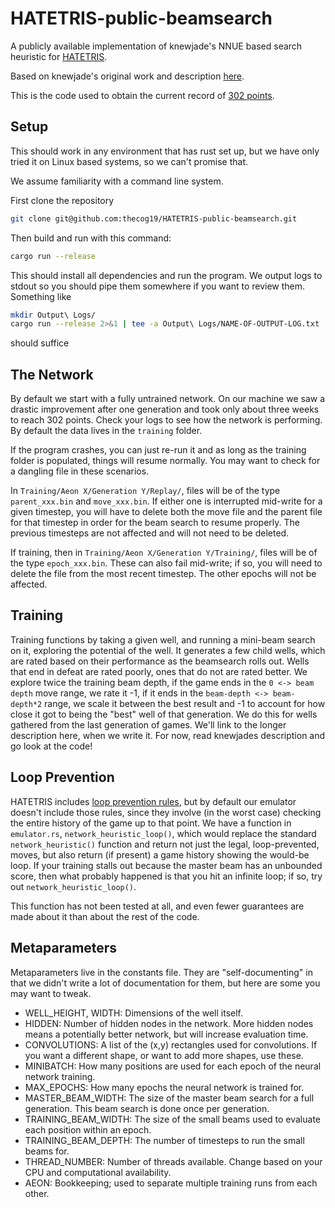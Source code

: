 # HATETRIS-public-beamsearch
A publicly available implementation of knewjade's NNUE based search heuristic for [HATETRIS](https://qntm.org/hatetris). 

Based on knewjade's original work and description [here](https://gist.github.com/knewjade/24fd3a655e5321c8ebac8b93fa497ed9).

This is the code used to obtain the current record of [302 points](https://qntm.org/hatetris#komment6404c2c374fee).

## Setup

This should work in any environment that has rust set up, but we have only tried it on Linux based systems, so we can't promise that. 

We assume familiarity with a command line system. 

First clone the repository 

```bash
git clone git@github.com:thecog19/HATETRIS-public-beamsearch.git
```

Then build and run with this command: 
```bash
cargo run --release
```

This should install all dependencies and run the program. We output logs to stdout so you should pipe them somewhere if you want to review them. Something like 
```bash
mkdir Output\ Logs/
cargo run --release 2>&1 | tee -a Output\ Logs/NAME-OF-OUTPUT-LOG.txt
```
should suffice

## The Network
By default we start with a fully untrained network. On our machine we saw a drastic improvement after one generation and took only about three weeks to reach 302 points. Check your logs to see how the network is performing. By default the data lives in the `training` folder. 

If the program crashes, you can just re-run it and as long as the training folder is populated, things will resume normally. You may want to check for a dangling file in these scenarios. 

In `Training/Aeon X/Generation Y/Replay/`, files will be of the type `parent_xxx.bin` and `move_xxx.bin`.  If either one is interrupted mid-write for a given timestep, you will have to delete both the move file and the parent file for that timestep in order for the beam search to resume properly.  The previous timesteps are not affected and will not need to be deleted.

If training, then in `Training/Aeon X/Generation Y/Training/`, files will be of the type `epoch_xxx.bin`.  These can also fail mid-write; if so, you will need to delete the file from the most recent timestep.  The other epochs will not be affected.

## Training

Training functions by taking a given well, and running a mini-beam search on it, exploring the potential of the well. It generates a few child wells, which are rated based on their performance as the beamsearch rolls out. Wells that end in defeat are rated poorly, ones that do not are rated better. We explore twice the training beam depth, if the game ends in the `0 <-> beam depth` move range, we rate it -1, if it ends in the `beam-depth <-> beam-depth*2` range, we scale it between the best result and -1 to account for how close it got to being the "best" well of that generation. We do this for wells gathered from the last generation of games. We'll link to the longer description here, when we write it. For now, read knewjades description and go look at the code!

## Loop Prevention

HATETRIS includes [loop prevention rules](https://qntm.org/loops), but by default our emulator doesn't include those rules, since they involve (in the worst case) checking the entire history of the game up to that point.  We have a function in `emulator.rs`, `network_heuristic_loop()`, which would replace the standard `network_heuristic()` function and return not just the legal, loop-prevented, moves, but also return (if present) a game history showing the would-be loop.  If your training stalls out because the master beam has an unbounded score, then what probably happened is that you hit an infinite loop; if so, try out `network_heuristic_loop()`.  

This function has not been tested at all, and even fewer guarantees are made about it than about the rest of the code.

## Metaparameters

Metaparameters live in the constants file. They are "self-documenting" in that we didn't write a lot of documentation for them, but here are some you may want to tweak. 

- WELL_HEIGHT, WIDTH: Dimensions of the well itself.
- HIDDEN: Number of hidden nodes in the network.  More hidden nodes means a potentially better network, but will increase evaluation time.
- CONVOLUTIONS: A list of the (x,y) rectangles used for convolutions.  If you want a different shape, or want to add more shapes, use these.
- MINIBATCH: How many positions are used for each epoch of the neural network training.
- MAX_EPOCHS: How many epochs the neural network is trained for.
- MASTER_BEAM_WIDTH: The size of the master beam search for a full generation.  This beam search is done once per generation.
- TRAINING_BEAM_WIDTH: The size of the small beams used to evaluate each position within an epoch.
- TRAINING_BEAM_DEPTH: The number of timesteps to run the small beams for.
- THREAD_NUMBER: Number of threads available.  Change based on your CPU and computational availability.
- AEON: Bookkeeping; used to separate multiple training runs from each other.
